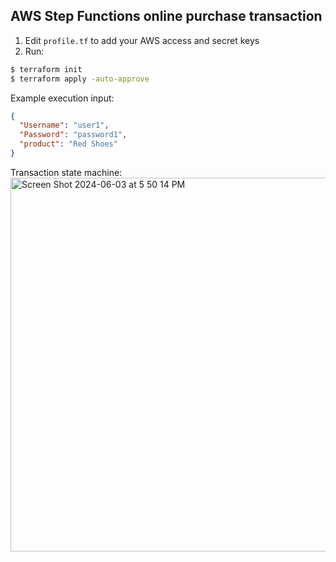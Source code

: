 ## AWS Step Functions online purchase transaction

1. Edit ```profile.tf``` to add your AWS access and secret keys
2. Run:
```bash
$ terraform init
$ terraform apply -auto-approve
```

Example execution input:
```json
{
  "Username": "user1",
  "Password": "password1",
  "product": "Red Shoes"
}
```

Transaction state machine:
<img width="598" alt="Screen Shot 2024-06-03 at 5 50 14 PM" src="https://github.com/Alan-S-Andrade/Saga-pattern-applications/assets/46075052/3b9ea7ba-179c-4e1b-b4e5-d55bba04d154">

